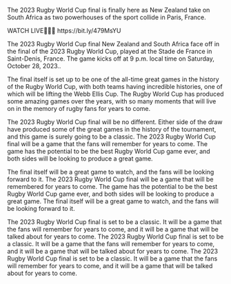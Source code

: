 <p>The 2023 Rugby World Cup final is finally here as New Zealand take on South Africa as two powerhouses of the sport collide in Paris, France.</p>

<p>WATCH LIVE🔴🏈🔗 https://bit.ly/479MsYU</p>

<p>The 2023 Rugby World Cup final New Zealand and South Africa face off in the final of the 2023 Rugby World Cup, played at the Stade de France in Saint-Denis, France. The game kicks off at 9 p.m. local time on Saturday, October 28, 2023..</p>

<p>The final itself is set up to be one of the all-time great games in the history of the Rugby World Cup, with both teams having incredible histories, one of which will be lifting the Webb Ellis Cup. The Rugby World Cup has produced some amazing games over the years, with so many moments that will live on in the memory of rugby fans for years to come.</p>

<p>The 2023 Rugby World Cup final will be no different. Either side of the draw have produced some of the great games in the history of the tournament, and this game is surely going to be a classic. The 2023 Rugby World Cup final will be a game that the fans will remember for years to come. The game has the potential to be the best Rugby World Cup game ever, and both sides will be looking to produce a great game.</p>

<p>The final itself will be a great game to watch, and the fans will be looking forward to it. The 2023 Rugby World Cup final will be a game that will be remembered for years to come. The game has the potential to be the best Rugby World Cup game ever, and both sides will be looking to produce a great game. The final itself will be a great game to watch, and the fans will be looking forward to it.</p>

<p>The 2023 Rugby World Cup final is set to be a classic. It will be a game that the fans will remember for years to come, and it will be a game that will be talked about for years to come. The 2023 Rugby World Cup final is set to be a classic. It will be a game that the fans will remember for years to come, and it will be a game that will be talked about for years to come. The 2023 Rugby World Cup final is set to be a classic. It will be a game that the fans will remember for years to come, and it will be a game that will be talked about for years to come.</p>

<p>&nbsp;</p>
